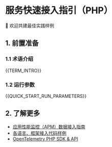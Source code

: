 # 服务快速接入指引（PHP）

👏 欢迎共建最佳实践样例

## 1. 前置准备

### 1.1 术语介绍

{{TERM_INTRO}}

### 1.2 运行参数

{{QUICK_START_RUN_PARAMETERS}}


## 2. 了解更多

* [应用性能监控（APM）数据接入指南]({{APM_ACCESS_URL}})
* [各语言、框架接入代码样例]({{ECOSYSTEM_REPOSITORY_URL}})
* [OpenTelemetry PHP SDK & API](https://opentelemetry.io/zh/docs/languages/php/)
